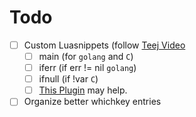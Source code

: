 # Todo
- [ ] Custom Luasnippets (follow [Teej Video](https://www.youtube.com/watch?v=aNWx-ym7jjI&t=226s)
    - [ ] main (for `golang` and `C`)
    - [ ] iferr (if err != nil `golang`)
    - [ ] ifnull (if !var `C`)
    - [ ] [This Plugin](https://github.com/chrisgrieser/nvim-scissors) may help.
- [ ] Organize better whichkey entries
